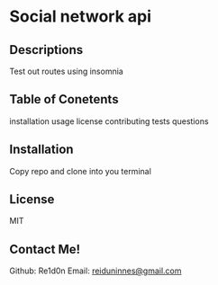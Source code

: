 # Social network api

  ## Descriptions
Test out routes using insomnia

## Table of Conetents
installation
usage
license
contributing
tests
questions 

## Installation
Copy repo and clone into you terminal


## License 
MIT


## Contact Me!
Github: Re1d0n
Email: reiduninnes@gmail.com